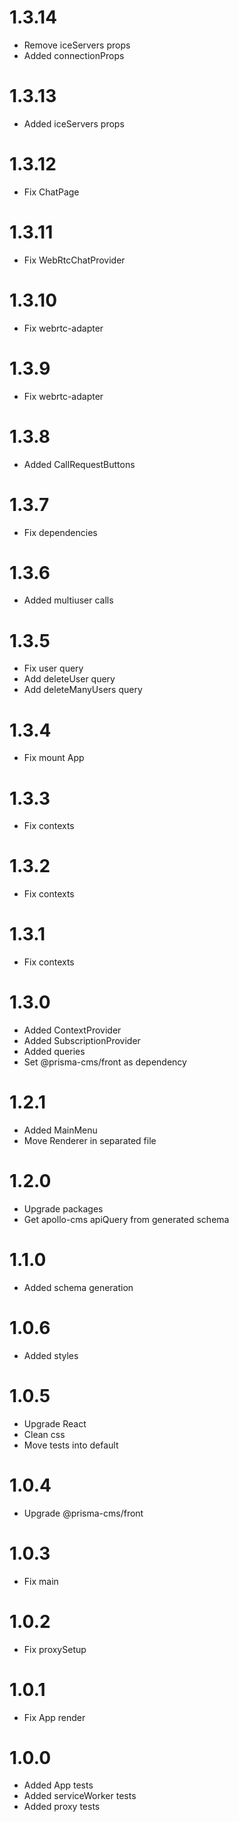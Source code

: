 1.3.14
=================================
- Remove iceServers props
- Added connectionProps

1.3.13
=================================
- Added iceServers props

1.3.12
=================================
- Fix ChatPage

1.3.11
=================================
- Fix WebRtcChatProvider

1.3.10
=================================
- Fix webrtc-adapter

1.3.9
=================================
- Fix webrtc-adapter

1.3.8
=================================
- Added CallRequestButtons

1.3.7
=================================
- Fix dependencies

1.3.6
=================================
- Added multiuser calls

1.3.5
=================================
- Fix user query
- Add deleteUser query
- Add deleteManyUsers query

1.3.4
=================================
- Fix mount App

1.3.3
=================================
- Fix contexts 

1.3.2
=================================
- Fix contexts

1.3.1
=================================
- Fix contexts

1.3.0
=================================
- Added ContextProvider
- Added SubscriptionProvider
- Added queries
- Set @prisma-cms/front as dependency

1.2.1
=================================
- Added MainMenu
- Move Renderer in separated file

1.2.0
=================================
- Upgrade packages
- Get apollo-cms apiQuery from generated schema

1.1.0
=================================
- Added schema generation

1.0.6
=================================
- Added styles

1.0.5
=================================
- Upgrade React
- Clean css
- Move tests into default

1.0.4
=================================
- Upgrade @prisma-cms/front

1.0.3
=================================
- Fix main

1.0.2
=================================
- Fix proxySetup

1.0.1
=================================
- Fix App render

1.0.0
=================================
- Added App tests
- Added serviceWorker tests
- Added proxy tests

